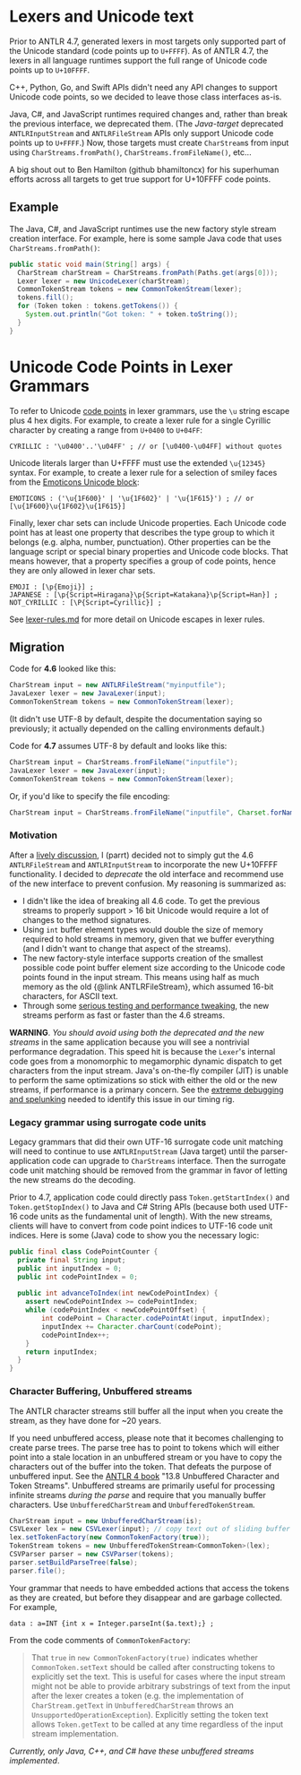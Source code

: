 # Lexers and Unicode text

Prior to ANTLR 4.7, generated lexers in most targets only supported part of the Unicode standard (code points up to `U+FFFF`). As of ANTLR 4.7, the lexers in all language runtimes support the full range of Unicode code points up to `U+10FFFF`. 

C++, Python, Go, and Swift APIs didn't need any API changes to support Unicode code points, so we decided to leave those class interfaces as-is. 

Java, C#, and JavaScript runtimes required changes and, rather than break the previous interface, we deprecated them. (The *Java-target* deprecated `ANTLRInputStream` and `ANTLRFileStream` APIs only support Unicode code points up to `U+FFFF`.) Now, those targets must create `CharStream`s from input using `CharStreams.fromPath()`, `CharStreams.fromFileName()`, etc... 

A big shout out to Ben Hamilton (github bhamiltoncx) for his superhuman
efforts across all targets to get true support for U+10FFFF code points.

## Example

The Java, C#, and JavaScript runtimes use the new factory style stream creation interface. For example, here is some sample Java code that uses `CharStreams.fromPath()`:

```java
public static void main(String[] args) {
  CharStream charStream = CharStreams.fromPath(Paths.get(args[0]));
  Lexer lexer = new UnicodeLexer(charStream);
  CommonTokenStream tokens = new CommonTokenStream(lexer);
  tokens.fill();
  for (Token token : tokens.getTokens()) {
    System.out.println("Got token: " + token.toString());
  }
}
```

# Unicode Code Points in Lexer Grammars

To refer to Unicode [code points](https://en.wikipedia.org/wiki/Code_point)
in lexer grammars, use the `\u` string escape plus 4 hex digits. For example, to create
a lexer rule for a single Cyrillic character by creating a range from
`U+0400` to `U+04FF`:

```ANTLR
CYRILLIC : '\u0400'..'\u04FF' ; // or [\u0400-\u04FF] without quotes
```

Unicode literals larger than U+FFFF must use the extended `\u{12345}` syntax. For example, to create a lexer rule for a selection of smiley faces
from the [Emoticons Unicode block](http://www.unicode.org/charts/PDF/U1F600.pdf):

```ANTLR
EMOTICONS : ('\u{1F600}' | '\u{1F602}' | '\u{1F615}') ; // or [\u{1F600}\u{1F602}\u{1F615}]
```

Finally, lexer char sets can include Unicode properties. Each Unicode code point has at least one property that describes the type group to which it belongs (e.g. alpha, number, punctuation). Other properties can be the language script or special binary properties and Unicode code blocks. That means however, that a property specifies a group of code points, hence they are only allowed in lexer char sets.

```ANTLR
EMOJI : [\p{Emoji}] ;
JAPANESE : [\p{Script=Hiragana}\p{Script=Katakana}\p{Script=Han}] ;
NOT_CYRILLIC : [\P{Script=Cyrillic}] ;
```

See [lexer-rules.md](lexer-rules.md#lexer-rule-elements) for more detail on Unicode
escapes in lexer rules.

## Migration


Code for **4.6** looked like this:


```java
CharStream input = new ANTLRFileStream("myinputfile");
JavaLexer lexer = new JavaLexer(input);
CommonTokenStream tokens = new CommonTokenStream(lexer);
```

(It didn't use UTF-8 by default, despite the documentation saying so previously; it actually depended on the calling environments default.)

Code for **4.7** assumes UTF-8 by default and looks like this:

```java
CharStream input = CharStreams.fromFileName("inputfile");
JavaLexer lexer = new JavaLexer(input);
CommonTokenStream tokens = new CommonTokenStream(lexer);
```

Or, if you'd like to specify the file encoding:

```java
CharStream input = CharStreams.fromFileName("inputfile", Charset.forName("windows-1252"));
```

### Motivation

After a [lively discussion](https://github.com/antlr/antlr4/pull/1771), I (parrt) decided not to simply gut the 4.6 `ANTLRFileStream` and `ANTLRInputStream` to incorporate the new U+10FFFF functionality. I decided to *deprecate* the old interface and recommend use of the new interface to prevent confusion. My reasoning is summarized as:

* I didn't like the idea of breaking all 4.6 code. To get the previous streams to properly support > 16 bit Unicode would require a lot of changes to the method signatures.
* Using `int` buffer element types would double the size of memory required to hold streams in memory, given that we buffer everything (and I didn't want to change that aspect of the streams).
* The new factory-style interface supports creation of the smallest possible code point buffer element size according to the Unicode code points found in the input stream. This means using half as much memory
as the old {@link ANTLRFileStream}, which assumed 16-bit characters, for ASCII text.
* Through some [serious testing and performance tweaking](https://github.com/antlr/antlr4/pull/1781), the new streams perform as fast or faster than the 4.6 streams.

**WARNING**. *You should avoid using both the deprecated and the new streams* in the same application because you will see 
a nontrivial performance degradation. This speed hit is because the 
`Lexer`'s internal code goes from a monomorphic to megamorphic
dynamic dispatch to get characters from the input stream. Java's
on-the-fly compiler (JIT) is unable to perform the same optimizations
so stick with either the old or the new streams, if performance is
a primary concern. See the [extreme debugging and spelunking](https://github.com/antlr/antlr4/pull/1781) needed to identify this issue in our timing rig.

### Legacy grammar using surrogate code units

Legacy grammars that did their own UTF-16 surrogate code unit matching will need to continue to use `ANTLRInputStream` (Java target) until the parser-application code can upgrade to `CharStreams` interface. Then the surrogate code unit matching should be removed from the grammar in favor of letting the new streams do the decoding.  

Prior to 4.7, application code could directly pass `Token.getStartIndex()` and `Token.getStopIndex()` to Java and C# String APIs (because both used UTF-16 code units as the fundamental unit of length).  With the new streams, clients will have to convert from code point indices to UTF-16 code unit indices. Here is some (Java) code to show you the necessary logic:

```java
public final class CodePointCounter {
  private final String input;
  public int inputIndex = 0;
  public int codePointIndex = 0;
  
  public int advanceToIndex(int newCodePointIndex) {
    assert newCodePointIndex >= codePointIndex;
    while (codePointIndex < newCodePointOffset) {
        int codePoint = Character.codePointAt(input, inputIndex);
        inputIndex += Character.charCount(codePoint);
        codePointIndex++;
    }
    return inputIndex;
  }
}
```

### Character Buffering, Unbuffered streams

The ANTLR character streams still buffer all the input when you create
the stream, as they have done for ~20 years. 

If you need unbuffered
access, please note that it becomes challenging to create
parse trees. The parse tree has to point to tokens which will either
point into a stale location in an unbuffered stream or you have to copy
the characters out of the buffer into the token. That defeats the purpose
of unbuffered input. See the [ANTLR 4 book](https://www.amazon.com/Definitive-ANTLR-4-Reference/dp/1934356999) "13.8 Unbuffered Character and Token Streams". Unbuffered streams are primarily
useful for processing infinite streams *during the parse* and require that you manually buffer characters. Use `UnbufferedCharStream` and `UnbufferedTokenStream`.

```java
CharStream input = new UnbufferedCharStream(is);
CSVLexer lex = new CSVLexer(input); // copy text out of sliding buffer and store in tokens
lex.setTokenFactory(new CommonTokenFactory(true));
TokenStream tokens = new UnbufferedTokenStream<CommonToken>(lex);
CSVParser parser = new CSVParser(tokens);
parser.setBuildParseTree(false);
parser.file();
```

Your grammar that needs to have embedded actions that access the tokens as they are created, but before they disappear and are garbage collected. For example,

```
data : a=INT {int x = Integer.parseInt($a.text);} ;
```

From the code comments of `CommonTokenFactory`:

> That `true` in `new CommonTokenFactory(true)` indicates whether `CommonToken.setText` should be called after 
constructing tokens to explicitly set the text. This is useful for cases
where the input stream might not be able to provide arbitrary substrings
of text from the input after the lexer creates a token (e.g. the
implementation of `CharStream.getText` in
`UnbufferedCharStream` throws an
`UnsupportedOperationException`). Explicitly setting the token text
allows `Token.getText` to be called at any time regardless of the
input stream implementation.

*Currently, only Java, C++, and C# have these unbuffered streams implemented*.
